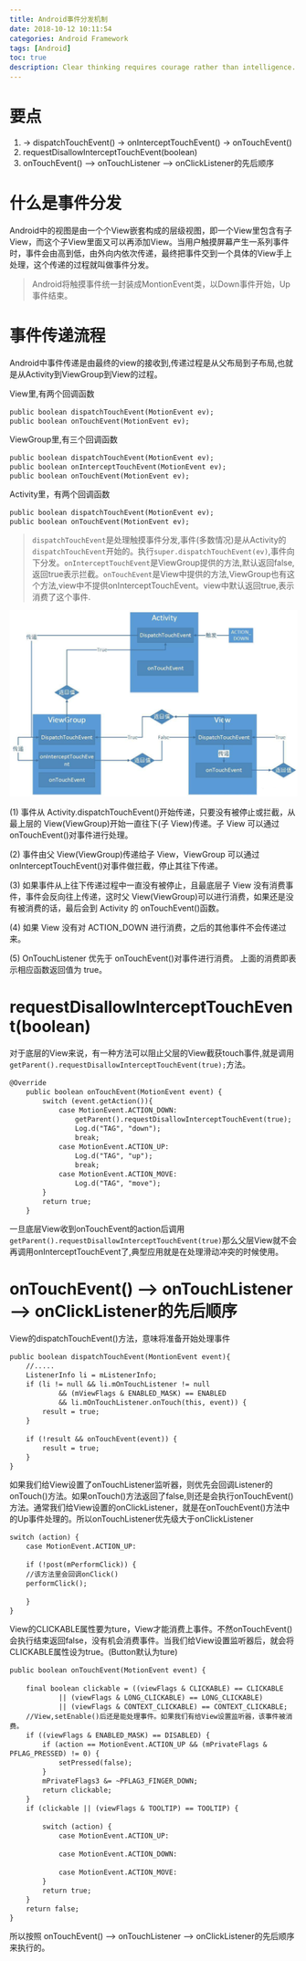 ```yaml
---
title: Android事件分发机制
date: 2018-10-12 10:11:54
categories: Android Framework
tags: [Android]
toc: true
description: Clear thinking requires courage rather than intelligence.
---
```

# 要点
1. -> dispatchTouchEvent()
   -> onInterceptTouchEvent()
   -> onTouchEvent()
2. requestDisallowInterceptTouchEvent(boolean)
3. onTouchEvent() --> onTouchListener --> onClickListener的先后顺序
# 什么是事件分发
Android中的视图是由一个个View嵌套构成的层级视图，即一个View里包含有子View，而这个子View里面又可以再添加View。当用户触摸屏幕产生一系列事件时，事件会由高到低，由外向内依次传递，最终把事件交到一个具体的View手上处理，这个传递的过程就叫做事件分发。

> Android将触摸事件统一封装成MontionEvent类，以Down事件开始，Up事件结束。
# 事件传递流程
Android中事件传递是由最终的view的接收到,传递过程是从父布局到子布局,也就是从Activity到ViewGroup到View的过程。

View里,有两个回调函数
```
public boolean dispatchTouchEvent(MotionEvent ev);  
public boolean onTouchEvent(MotionEvent ev);
```
ViewGroup里,有三个回调函数
```
public boolean dispatchTouchEvent(MotionEvent ev); 
public boolean onInterceptTouchEvent(MotionEvent ev);  
public boolean onTouchEvent(MotionEvent ev);
```
Activity里，有两个回调函数
```
public boolean dispatchTouchEvent(MotionEvent ev);  
public boolean onTouchEvent(MotionEvent ev);  
```
> `dispatchTouchEvent`是处理触摸事件分发,事件(多数情况)是从Activity的`dispatchTouchEvent`开始的。执行`super.dispatchTouchEvent(ev)`,事件向下分发。`onInterceptTouchEvent`是ViewGroup提供的方法,默认返回false,返回true表示拦截。`onTouchEvent`是View中提供的方法,ViewGroup也有这个方法,view中不提供onInterceptTouchEvent。view中默认返回true,表示消费了这个事件.

![Android事件分发](https://github.com/xmaihh/xmaihh.github.io/raw/master/asset/Android-dispatch-touch-event.jpg)

(1) 事件从 Activity.dispatchTouchEvent()开始传递，只要没有被停止或拦截，从最上层的 View(ViewGroup)开始一直往下(子 View)传递。子 View 可以通过 onTouchEvent()对事件进行处理。

(2) 事件由父 View(ViewGroup)传递给子 View，ViewGroup 可以通过 onInterceptTouchEvent()对事件做拦截，停止其往下传递。

(3) 如果事件从上往下传递过程中一直没有被停止，且最底层子 View 没有消费事件，事件会反向往上传递，这时父 View(ViewGroup)可以进行消费，如果还是没有被消费的话，最后会到 Activity 的 onTouchEvent()函数。

(4) 如果 View 没有对 ACTION_DOWN 进行消费，之后的其他事件不会传递过来。

(5) OnTouchListener 优先于 onTouchEvent()对事件进行消费。
上面的消费即表示相应函数返回值为 true。
# requestDisallowInterceptTouchEvent(boolean)
对于底层的View来说，有一种方法可以阻止父层的View截获touch事件,就是调用`getParent().requestDisallowInterceptTouchEvent(true);`方法。
```
@Override
    public boolean onTouchEvent(MotionEvent event) {
        switch (event.getAction()){
            case MotionEvent.ACTION_DOWN:
                getParent().requestDisallowInterceptTouchEvent(true);
                Log.d("TAG", "down");
                break;
            case MotionEvent.ACTION_UP:
                Log.d("TAG", "up");
                break;
            case MotionEvent.ACTION_MOVE:
                Log.d("TAG", "move");
        }
        return true;
    }
```
一旦底层View收到onTouchEvent的action后调用`getParent().requestDisallowInterceptTouchEvent(true)`那么父层View就不会再调用onInterceptTouchEvent了,典型应用就是在处理滑动冲突的时候使用。
# onTouchEvent() --> onTouchListener --> onClickListener的先后顺序
View的dispatchTouchEvent()方法，意味将准备开始处理事件
```
public boolean dispatchTouchEvent(MontionEvent event){
    //.....
    ListenerInfo li = mListenerInfo;
    if (li != null && li.mOnTouchListener != null
            && (mViewFlags & ENABLED_MASK) == ENABLED
            && li.mOnTouchListener.onTouch(this, event)) {
        result = true;
    }

    if (!result && onTouchEvent(event)) {
        result = true;
    }
}
```
如果我们给View设置了onTouchListener监听器，则优先会回调Listener的onTouch()方法。如果onTouch()方法返回了false,则还是会执行onTouchEvent()方法。通常我们给View设置的onClickListener，就是在onTouchEvent()方法中的Up事件处理的。所以onTouchListener优先级大于onClickListener
```
switch (action) {
    case MotionEvent.ACTION_UP:
    
    if (!post(mPerformClick)) {
    //该方法里会回调onClick()
    performClick();
    
    }
}
```
View的CLICKABLE属性要为ture，View才能消费上事件。不然onTouchEvent()会执行结束返回false，没有机会消费事件。当我们给View设置监听器后，就会将CLICKABLE属性设为true。(Button默认为ture)
```
public boolean onTouchEvent(MotionEvent event) {

    final boolean clickable = ((viewFlags & CLICKABLE) == CLICKABLE
            || (viewFlags & LONG_CLICKABLE) == LONG_CLICKABLE)
            || (viewFlags & CONTEXT_CLICKABLE) == CONTEXT_CLICKABLE;
    //View,setEnable()后还是能处理事件。如果我们有给View设置监听器，该事件被消费。
    if ((viewFlags & ENABLED_MASK) == DISABLED) {
        if (action == MotionEvent.ACTION_UP && (mPrivateFlags & PFLAG_PRESSED) != 0) {
            setPressed(false);
        }
        mPrivateFlags3 &= ~PFLAG3_FINGER_DOWN;
        return clickable;
    }
    if (clickable || (viewFlags & TOOLTIP) == TOOLTIP) {
    
        switch (action) {
            case MotionEvent.ACTION_UP:
            
            case MotionEvent.ACTION_DOWN:
            
            case MotionEvent.ACTION_MOVE:
        }
        return true;
    }
    return false;
}
```
所以按照 onTouchEvent() --> onTouchListener --> onClickListener的先后顺序来执行的。